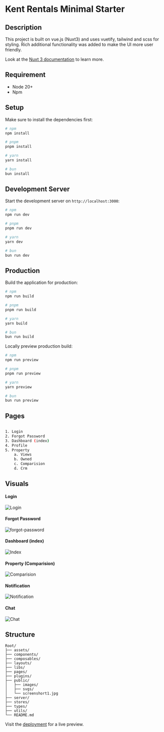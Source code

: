 # Kent Rentals Minimal Starter

## Description

This project is built on vue.js (Nuxt3) and uses vuetify, tailwind and scss for styling. Rich additional functionality was added to make the UI more user friendly.

Look at the [Nuxt 3 documentation](https://nuxt.com/docs/getting-started/introduction) to learn more.

## Requirement

- Node 20+
- Npm

## Setup

Make sure to install the dependencies first:

```bash
# npm
npm install

# pnpm
pnpm install

# yarn
yarn install

# bun
bun install
```

## Development Server

Start the development server on `http://localhost:3000`:

```bash
# npm
npm run dev

# pnpm
pnpm run dev

# yarn
yarn dev

# bun
bun run dev
```

## Production

Build the application for production:

```bash
# npm
npm run build

# pnpm
pnpm run build

# yarn
yarn build

# bun
bun run build
```

Locally preview production build:

```bash
# npm
npm run preview

# pnpm
pnpm run preview

# yarn
yarn preview

# bun
bun run preview
```

## Pages

```bash

1. Login
2. Forgot Password
3. Dashboard (index)
4. Profile
5. Property
    a. Views
    b. Owned
    c. Comparision
    d. Crm

```

## Visuals

#### Login

![Login](./public/screenshort1.jpeg)

#### Forgot Password

![forgot-password](./public/screenshort6.jpeg)

#### Dashboard (index)

![Index](./public/screenshort2.jpeg)

#### Property (Comparision)

![Comparision](./public/screenshort3.jpeg)

#### Notification

![Notification](./public/screenshort4.jpeg)

#### Chat

![Chat](./public/screenshort5.jpeg)

## Structure

```
Root/
├── assets/
├── components/
├── composables/
├── layouts/
├── libs/
├── pages/
├── plugins/
├── public/
│   ├── images/
│   ├── svgs/
│   └── screenshort1.jpg
├── server/
├── stores/
├── types/
├── utils/
└── README.md
```

Visit the [deployment](https://kent-rentals.netlify.app/) for a live preview.
